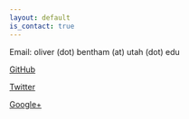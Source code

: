 ```yaml
---
layout: default
is_contact: true
---
```


Email: oliver (dot) bentham (at) utah (dot) edu

<!-- * Phone: [+91-123123](tel:+91-123123) -->

<!-- ---

## Mailing Address

> 221B, Baker Street
>
> London
>
> United Kingdom -->

<!-- ---

## Social -->

[GitHub](https://github.com/obentham)

[Twitter](#)

[Google+](#)
